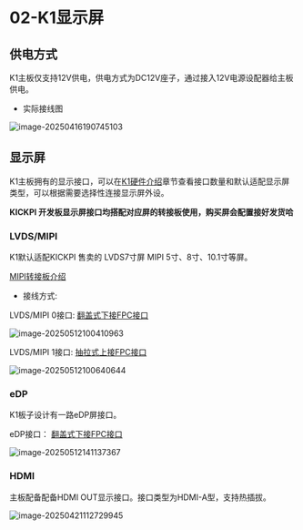 # 02-K1显示屏

## **供电方式**

K1主板仅支持12V供电，供电方式为DC12V座子，通过接入12V电源设配器给主板供电。

* 实际接线图

![image-20250416190745103](http://tanzhtanzh.oss-cn-shenzhen.aliyuncs.com/img/image-20250416190745103.png)



## 显示屏

K1主板拥有的显示接口，可以在[K1硬件介绍](../01-主板介绍/02-KICKPI-K1硬件介绍.md#display)章节查看接口数量和默认适配显示屏类型，可以根据需要选择性连接显示屏外设。

**KICKPI 开发板显示屏接口均搭配对应屏的转接板使用，购买屏会配置接好发货哈**

### LVDS/MIPI

K1默认适配KICKPI 售卖的 LVDS7寸屏 MIPI 5寸、8寸、10.1寸等屏。

[MIPI转接板介绍](../../../common/zh/)

* 接线方式:

LVDS/MIPI 0接口: [翻盖式下接FPC接口](../../../common/zh/display/FPC接口介绍.md#FPC-1)

![image-20250512100410963](http://tanzhtanzh.oss-cn-shenzhen.aliyuncs.com/img/image-20250512100410963.png)

LVDS/MIPI 1接口: [抽拉式上接FPC接口](../../../common/zh/display/FPC接口介绍#FPC-2)

![image-20250512100640644](http://tanzhtanzh.oss-cn-shenzhen.aliyuncs.com/img/image-20250512100640644.png)

### eDP

K1板子设计有一路eDP屏接口。

eDP接口： [翻盖式下接FPC接口](../../../common/zh/display/FPC接口介绍.md#FPC-1)

![image-20250512141137367](http://tanzhtanzh.oss-cn-shenzhen.aliyuncs.com/img/image-20250512141137367.png)

### HDMI

主板配备配备HDMI OUT显示接口。接口类型为HDMI-A型，支持热插拔。

![image-20250421112729945](http://tanzhtanzh.oss-cn-shenzhen.aliyuncs.com/img/image-20250421112729945.png)

